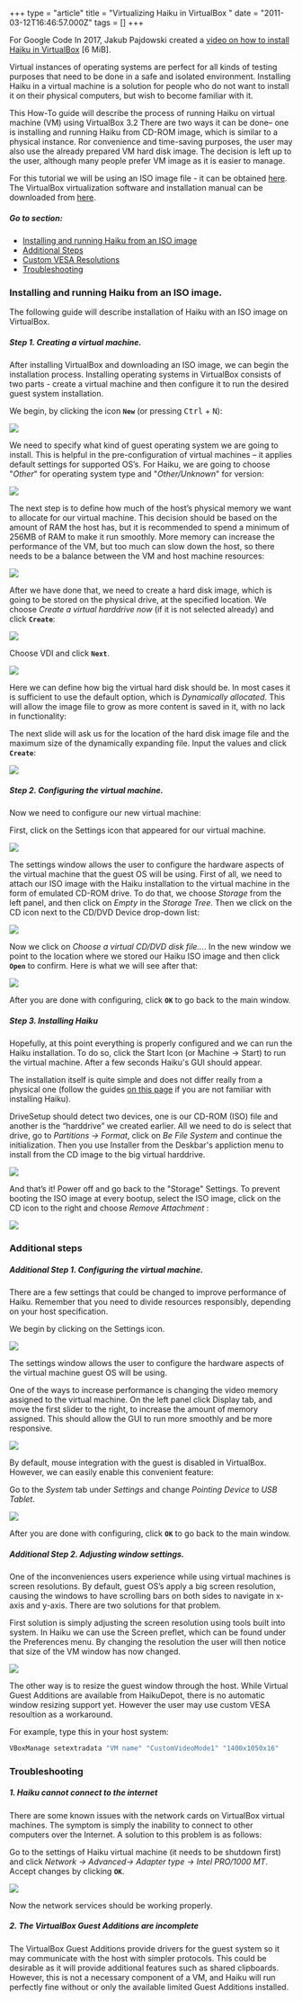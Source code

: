 +++
type = "article"
title = "Virtualizing Haiku in VirtualBox "
date = "2011-03-12T16:46:57.000Z"
tags = []
+++

For Google Code In 2017, Jakub Pajdowski created a [video on how to install Haiku in VirtualBox](http://haiku-files.org/files/media/GCI-2017_VirtualBox_Jakub-Pajdowski.mp4) [6 MiB].

Virtual instances of operating systems are perfect for all kinds of testing purposes that need to be done in a safe and isolated environment. Installing Haiku in a virtual machine is a solution for people who do not want to install it on their physical computers, but wish to become familiar with it.

This How-To guide will describe the process of running Haiku on virtual machine (VM) using VirtualBox 3.2 There are two ways it can be done– one is installing and running Haiku from CD-ROM image, which is similar to a physical instance. Ror convenience and time-saving purposes, the user may also use the already prepared VM hard disk image. The decision is left up to the user, although many people prefer VM image as it is easier to manage.

For this tutorial we will be using an ISO image file - it can be obtained [here](/get-haiku). The VirtualBox virtualization software and installation manual can be downloaded from [here](http://www.virtualbox.org/wiki/Downloads).

##### Go to section:

*   [Installing and running Haiku from an ISO image](#part_iso)
*   [Additional Steps](#part_additional)
*   [Custom VESA Resolutions](#part_customVESA)
*   [Troubleshooting](#part_trouble)

### Installing and running Haiku from an ISO image. <a name="part_iso"></a>

The following guide will describe installation of Haiku with an ISO image on VirtualBox.

##### Step 1. Creating a virtual machine.

After installing VirtualBox and downloading an ISO image, we can begin the installation process. Installing operating systems in VirtualBox consists of two parts - create a virtual machine and then configure it to run the desired guest system installation.

We begin, by clicking the icon **`New`** (or pressing <kbd>Ctrl</kbd> + <kbd>N</kbd>):

![](/files/guides/virtualizing/virtualbox/vbox_1.png)

We need to specify what kind of guest operating system we are going to install. This is helpful in the pre-configuration of virtual machines – it applies default settings for supported OS’s. For Haiku, we are going to choose "*Other*" for operating system type and "*Other/Unknown*" for version:

![](/files/guides/virtualizing/virtualbox/vbox_2.png)

The next step is to define how much of the host’s physical memory we want to allocate for our virtual machine. This decision should be based on the amount of RAM the host has, but it is recommended to spend a minimum of 256MB of RAM to make it run smoothly. More memory can increase the performance of the VM, but too much can slow down the host, so there needs to be a balance between the VM and host machine resources:

![](/files/guides/virtualizing/virtualbox/vbox_3.png)

After we have done that, we need to create a hard disk image, which is going to be stored on the physical drive, at the specified location. We choose *Create a virtual harddrive now* (if it is not selected already) and click **`Create`**:

![](/files/guides/virtualizing/virtualbox/vbox_4.png)

Choose VDI and click **`Next`**.

![](/files/guides/virtualizing/virtualbox/vbox_5.png)

Here we can define how big the virtual hard disk should be. In most cases it is sufficient to use the default option, which is *Dynamically allocated*. This will allow the image file to grow as more content is saved in it, with no lack in functionality:

The next slide will ask us for the location of the hard disk image file and the maximum size of the dynamically expanding file. Input the values and click **`Create`**:

![](/files/guides/virtualizing/virtualbox/vbox_7.png)

##### Step 2. Configuring the virtual machine.

Now we need to configure our new virtual machine:

First, click on the Settings icon that appeared for our virtual machine.

![](/files/guides/virtualizing/virtualbox/vbox_8.png)

The settings window allows the user to configure the hardware aspects of the virtual machine that the guest OS will be using.  First of all, we need to attach our ISO image with the Haiku installation to the virtual machine in the form of emulated CD-ROM drive. To do that, we choose *Storage* from the left panel, and then click on *Empty* in the *Storage Tree*. Then we click on the CD icon next to the CD/DVD Device drop-down list:

![](/files/guides/virtualizing/virtualbox/vbox_9.png)

Now we click on *Choose a virtual CD/DVD disk file...*. In the new window we point to the location where we stored our Haiku ISO image and then click **`Open`** to confirm. Here is what we will see after that:

![](/files/guides/virtualizing/virtualbox/vbox_10.png)

After you are done with configuring, click **`OK`** to go back to the main window.

##### Step 3. Installing Haiku

Hopefully, at this point everything is properly configured and we can run the Haiku installation. To do so, click the Start Icon (or Machine -> Start) to run the virtual machine. After a few seconds Haiku's GUI should appear.

The installation itself is quite simple and does not differ really from a physical one (follow the guides [on this page](/get-haiku/installation-guide) if you are not familiar with installing Haiku).

DriveSetup should detect two devices, one is our CD-ROM (ISO) file and another is the “harddrive” we created earlier. All we need to do is select that drive, go to *Partitions -> Format*, click on *Be File System* and continue the initialization. Then you use Installer from the Deskbar's appliction menu to install from the CD image to the big virtual harddrive.

![](/files/guides/virtualizing/virtualbox/image11_0.png)

And that’s it! Power off and go back to the "Storage" Settings. To prevent booting the ISO image at every bootup, select the ISO image, click on the CD icon to the right and choose *Remove Attachment* :
 
![](/files/guides/virtualizing/virtualbox/vbox_11.png)
 
### Additional steps <a name="part_additional"></a>

##### Additional Step 1. Configuring the virtual machine.

There are a few settings that could be changed to improve performance of Haiku. Remember that you need to divide resources responsibly, depending on your host specification.

We begin by clicking on the Settings icon.

![](/files/guides/virtualizing/virtualbox/vbox_12.png)

The settings window allows the user to configure the hardware aspects of the virtual machine guest OS will be using.

One of the ways to increase performance is changing the video memory assigned to the virtual machine. On the left panel click Display tab, and move the first slider to the right, to increase the amount of memory assigned. This should allow the GUI to run more smoothly and be more responsive.

![](/files/guides/virtualizing/virtualbox/vbox_13.png)

By default, mouse integration with the guest is disabled in VirtualBox. However, we can easily enable this convenient feature:

Go to the *System* tab under *Settings* and change *Pointing Device* to *USB Tablet*.

![](/files/guides/virtualizing/virtualbox/vbox_14.png)

After you are done with configuring, click **`OK`** to go back to the main window.

##### Additional Step 2. Adjusting window settings.

One of the inconveniences users experience while using virtual machines is screen resolutions. By default, guest OS’s apply a big screen resolution, causing the windows to have scrolling bars on both sides to navigate in x-axis and y-axis. There are two solutions for that problem.

First solution is simply adjusting the screen resolution using tools built into system. In Haiku we can use the Screen preflet, which can be found under the Preferences menu. By changing the resolution the user will then notice that size of the VM window has now changed.

![](/files/guides/virtualizing/virtualbox/image17.png)

<a name="part_customVESA"></a>
The other way is to resize the guest window through the host. While Virtual Guest Additions are available from HaikuDepot, there is no automatic window resizing support yet. However the user may use custom VESA resoultion as a workaround.

For example, type this in your host system:
```sh
VBoxManage setextradata "VM name" "CustomVideoMode1" "1400x1050x16"
```

### Troubleshooting <a name="part_trouble"></a>

##### 1. Haiku cannot connect to the internet

There are some known issues with the network cards on VirtualBox virtual machines. The symptom is simply the inability to connect to other computers over the Internet. A solution to this problem is as follows:

Go to the settings of Haiku virtual machine (it needs to be shutdown first) and click *Network -> Advanced-> Adapter type -> Intel PRO/1000 MT*.  Accept changes by clicking **`OK`**.

![](/files/guides/virtualizing/virtualbox/vbox_15.png)

Now the network services should be working properly.

##### 2. The VirtualBox Guest Additions are incomplete

The VirtualBox Guest Additions provide drivers for the guest system so it may communicate with the host with simpler protocols. This could be desirable as it will provide additional features such as shared clipboards. However, this is not a necessary component of a VM, and Haiku will run perfectly fine without or only the available limited Guest Additions installed.
